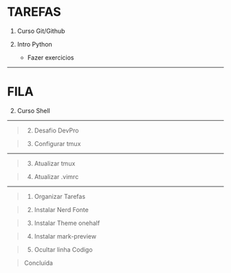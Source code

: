 # TAREFAS

1. Curso Git/Github

2. Intro Python
    - Fazer exercicios
______________________


# FILA

2. Curso Shell
______________________

>2. Desafio DevPro

>3. Configurar tmux

----------------------

>3. Atualizar tmux

>4. Atualizar .vimrc
______________________

>1. Organizar Tarefas

>2. Instalar Nerd Fonte

>3. Instalar Theme onehalf

>4. Instalar mark-preview

>5. Ocultar linha Codigo


>Concluída
